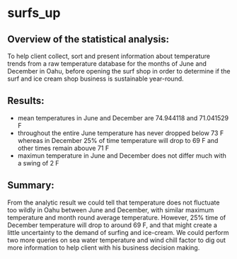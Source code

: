 # surfs_up

## Overview of the statistical analysis:

To help client collect, sort and present information about temperature trends from a raw temperature database for the months of June and December in Oahu, before opening the surf shop  in order to determine if the surf and ice cream shop business is sustainable year-round.

## Results:

* mean temperatures in June and December are 74.944118 and 71.041529 F
* throughout the entire June temperature has never dropped below 73 F whereas in December 25% of time temperature will drop to 69 F and other times remain abouve 71 F
* maximun temperature in June and December does not differ much with a swing of 2 F

## Summary:

From the analytic result we could tell that temperature does not fluctuate too wildly in Oahu between June and December, with similar maximum temperature and month round average temperature. However, 25% time of December temperature will drop to around 69 F, and that might create a little uncertainty to the demand of surfing and ice-cream. We could perform two more queries on sea water temperature and wind chill factor to dig out more information to help client with his business decision making. 
